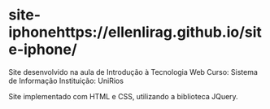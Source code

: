 # site-iphonehttps://ellenlirag.github.io/site-iphone/
Site desenvolvido na aula de Introdução à Tecnologia Web
Curso: Sistema de Informação
Instituição: UniRios

Site implementado com HTML e CSS, utilizando a biblioteca JQuery.
